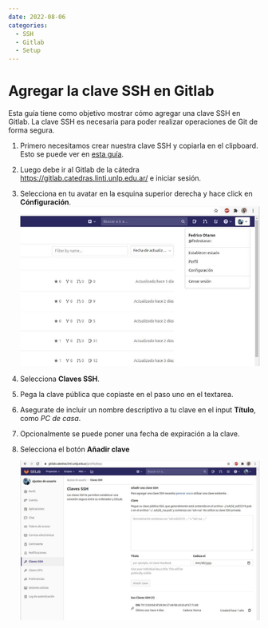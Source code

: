 ```yaml
---
date: 2022-08-06
categories:
  - SSH
  - Gitlab
  - Setup
---
```


# Agregar la clave SSH en Gitlab

Esta guía tiene como objetivo mostrar cómo agregar una clave SSH en Gitlab.
La clave SSH es necesaria para poder realizar operaciones de Git de forma segura.

<!-- more -->

1. Primero necesitamos crear nuestra clave SSH y copiarla en el clipboard. Esto
   se puede ver en [esta guía](02_ssh.md).
2. Luego debe ir al Gitlab de la cátedra https://gitlab.catedras.linti.unlp.edu.ar/
   e iniciar sesión.
3. Selecciona en tu avatar en la esquina superior derecha y hace click en
   **Cónfiguración**.
    ![Configuración Gitlab](img/03-01_gitlab_ssh.jpg)
4. Selecciona **Claves SSH**.
5. Pega la clave pública que copiaste en el paso uno en el textarea.
6. Asegurate de incluir un nombre descriptivo a tu clave en el input **Título**,
   como *PC de casa*.
7. Opcionalmente se puede poner una fecha de expiración a la clave.
8. Selecciona el botón **Añadir clave**

   ![Claves SSH](img/03-02_gitlab_ssh.jpg)
